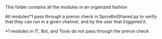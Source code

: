 This folder contains all the modules in an organized fashion

All modules*1 pass through a prerun check in SpiceBotShared.py to verify that they can run in a given channel, and by the user that triggered it.



*1 modules in IT, Bot, and Tools do not pass through the prerun check
